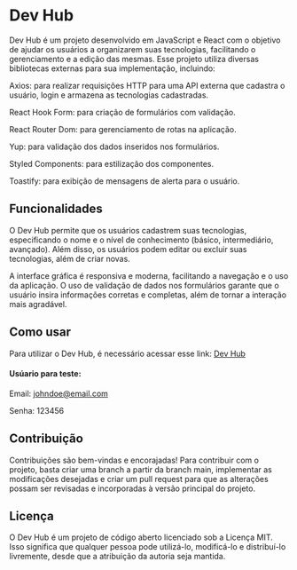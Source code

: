 # Dev Hub
Dev Hub é um projeto desenvolvido em JavaScript e React com o objetivo de ajudar os usuários a organizarem suas tecnologias, facilitando o gerenciamento e a edição das mesmas. Esse projeto utiliza diversas bibliotecas externas para sua implementação, incluindo:

Axios: para realizar requisições HTTP para uma API externa que cadastra o usuário, login e armazena as tecnologias cadastradas.

React Hook Form: para criação de formulários com validação.

React Router Dom: para gerenciamento de rotas na aplicação.

Yup: para validação dos dados inseridos nos formulários.

Styled Components: para estilização dos componentes.

Toastify: para exibição de mensagens de alerta para o usuário.

##

## Funcionalidades
O Dev Hub permite que os usuários cadastrem suas tecnologias, especificando o nome e o nível de conhecimento (básico, intermediário, avançado). Além disso, os usuários podem editar ou excluir suas tecnologias, além de criar novas.

A interface gráfica é responsiva e moderna, facilitando a navegação e o uso da aplicação. O uso de validação de dados nos formulários garante que o usuário insira informações corretas e completas, além de tornar a interação mais agradável.

## Como usar
Para utilizar o Dev Hub, é necessário acessar esse link: <a href="https://dev-hub-mu.vercel.app/home">Dev Hub</a>

#### Usúario para teste: 
Email: johndoe@email.com

Senha: 123456

## Contribuição
Contribuições são bem-vindas e encorajadas! Para contribuir com o projeto, basta criar uma branch a partir da branch main, implementar as modificações desejadas e criar um pull request para que as alterações possam ser revisadas e incorporadas à versão principal do projeto.

## Licença
O Dev Hub é um projeto de código aberto licenciado sob a Licença MIT. Isso significa que qualquer pessoa pode utilizá-lo, modificá-lo e distribuí-lo livremente, desde que a atribuição da autoria seja mantida.
